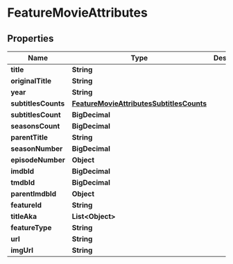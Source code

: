 

# FeatureMovieAttributes


## Properties

| Name | Type | Description | Notes |
|------------ | ------------- | ------------- | -------------|
|**title** | **String** |  |  |
|**originalTitle** | **String** |  |  |
|**year** | **String** |  |  |
|**subtitlesCounts** | [**FeatureMovieAttributesSubtitlesCounts**](FeatureMovieAttributesSubtitlesCounts.md) |  |  |
|**subtitlesCount** | **BigDecimal** |  |  |
|**seasonsCount** | **BigDecimal** |  |  |
|**parentTitle** | **String** |  |  |
|**seasonNumber** | **BigDecimal** |  |  |
|**episodeNumber** | **Object** |  |  [optional] |
|**imdbId** | **BigDecimal** |  |  |
|**tmdbId** | **BigDecimal** |  |  |
|**parentImdbId** | **Object** |  |  [optional] |
|**featureId** | **String** |  |  |
|**titleAka** | **List&lt;Object&gt;** |  |  |
|**featureType** | **String** |  |  |
|**url** | **String** |  |  |
|**imgUrl** | **String** |  |  |



